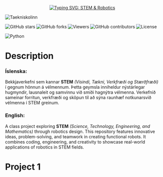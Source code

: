 <div align="center">
  <a href="https://git.io/typing-svg" target="_blank">
    <img src="https://readme-typing-svg.demolab.com?font=Fira+Code&size=40&duration=2000&pause=1000&center=true&vCenter=true&width=435&lines=S-T-E-M+%26+Robotics" alt="Typing SVG: STEM & Robotics">
  </a>
</div>


![Taekniskolinn](https://img.shields.io/badge/Taekniskolinn-blue?style=for-the-badge&logo=https://encrypted-tbn0.gstatic.com/images?q=tbn:ANd9GcQqTwAaMeKxCyPqZWQFVSrB3ifYAiyyDOn1HQ&s&logoColor=white)

![GitHub stars](https://img.shields.io/github/stars/tilkynntu-is/tilkynntu-project?style=social)
![GitHub forks](https://img.shields.io/github/forks/tilkynntu-is/tilkynntu-project?style=social)
![Viewers](https://img.shields.io/badge/viewers-0-%23000000?style=flat-square&logo=GitHub&logoColor=white)
![GitHub contributors](https://img.shields.io/github/contributors/tilkynntu-is/tilkynntu-project)
![License](https://img.shields.io/github/license/tilkynntu-is/tilkynntu-project)

![Python](https://img.shields.io/badge/Python-3.9-blue?logo=python&logoColor=white)


# Description
### Íslenska:
Bekkjaverkefni sem kannar **STEM** *(Vísindi, Tækni, Verkfræði og Stærðfræði)* í gegnum hönnun á vélmennum. Þetta geymsla inniheldur nýstárlegar hugmyndir, lausnaleit og samvinnu við smíði hagnýtra vélmenna. Verkefnið sameinar forritun, verkfræði og sköpun til að sýna raunhæf notkunarsvið vélmenna í STEM greinum.

### English:
A class project exploring **STEM** *(Science, Technology, Engineering, and Mathematics)* through robotics design. This repository features innovative ideas, problem-solving, and teamwork in creating functional robots. It combines coding, engineering, and creativity to showcase real-world applications of robotics in STEM fields.

# Project 1
